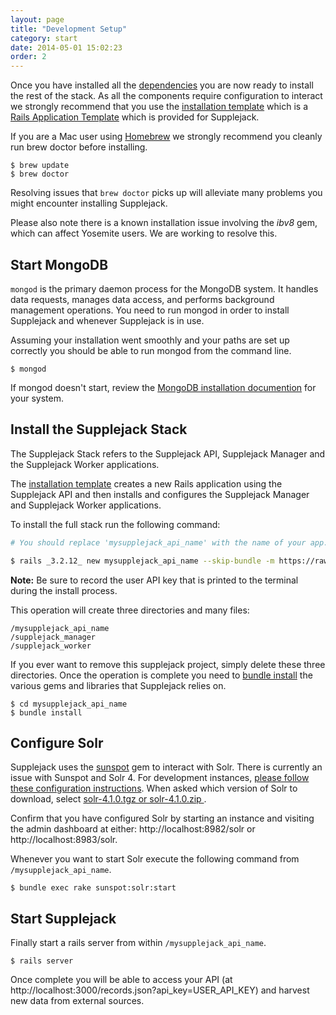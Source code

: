 ```yaml
---
layout: page
title: "Development Setup"
category: start
date: 2014-05-01 15:02:23
order: 2
---
```


Once you have installed all the [dependencies](/supplejack/start/dependencies.html) you are now ready to install the rest of the stack. As all the components require configuration to interact we strongly recommend that you use the [installation template](https://github.com/DigitalNZ/supplejack_installation) which is a [Rails Application Template](http://guides.rubyonrails.org/rails_application_templates.html) which is provided for Supplejack.

If you are a Mac user using [Homebrew](http://brew.sh/) we strongly recommend you cleanly run brew doctor before installing. 

```
$ brew update
$ brew doctor
```

Resolving issues that `brew doctor` picks up will alleviate many problems you might encounter installing Supplejack.

Please also note there is a known installation issue involving the _ibv8_ gem, which can affect Yosemite users. We are working to resolve this.

## Start MongoDB
`mongod` is the primary daemon process for the MongoDB system. It handles data requests, manages data access, and performs background management operations. You need to run mongod in order to install Supplejack and whenever Supplejack is in use.

Assuming your installation went smoothly and your paths are set up correctly you should be able to run mongod from the command line.

```
$ mongod
```

If mongod doesn't start, review the [MongoDB installation documention](http://docs.mongodb.org/manual/tutorial/) for your system.

## Install the Supplejack Stack

The Supplejack Stack refers to the Supplejack API, Supplejack Manager and the Supplejack Worker applications. 

The  [installation template](https://github.com/DigitalNZ/supplejack_installation) creates a new Rails application using the Supplejack API and then installs and configures the Supplejack Manager and Supplejack Worker applications.

To install the full stack run the following command:

```bash
# You should replace 'mysupplejack_api_name' with the name of your app.

$ rails _3.2.12_ new mysupplejack_api_name --skip-bundle -m https://raw.github.com/digitalnz/supplejack_installation/master/supplejack_api_template.rb
```
**Note:** Be sure to record the user API key that is printed to the terminal during the install process.

This operation will create three directories and many files:
```
/mysupplejack_api_name
/supplejack_manager
/supplejack_worker
```

If you ever want to remove this supplejack project, simply delete these three directories. Once the operation is complete you need to [bundle install](http://bundler.io/) the various gems and libraries that Supplejack relies on.

```
$ cd mysupplejack_api_name
$ bundle install
```

## Configure Solr

Supplejack uses the [sunspot](https://github.com/sunspot/sunspot) gem to interact with Solr. There is currently an issue with Sunspot and Solr 4. For development instances, [please follow these configuration instructions](https://github.com/sunspot/sunspot/wiki/Upgrading-sunspot_solr-Solr-Instance). When asked which version of Solr to download, select [solr-4.1.0.tgz or solr-4.1.0.zip ](http://archive.apache.org/dist/lucene/solr/4.1.0/).

Confirm that you have configured Solr by starting an instance and visiting the admin dashboard at either: http://localhost:8982/solr or http://localhost:8983/solr.

Whenever you want to start Solr execute the following command from `/mysupplejack_api_name`.

```
$ bundle exec rake sunspot:solr:start
```

## Start Supplejack

Finally start a rails server from within `/mysupplejack_api_name`.

```
$ rails server
```


Once complete you will be able to access your API (at http://localhost:3000/records.json?api_key=USER_API_KEY) and harvest new data from external sources.
